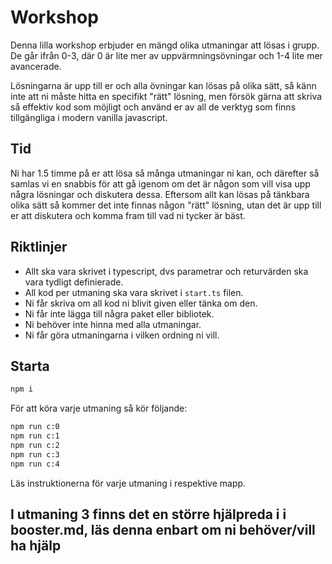 # Workshop

Denna lilla workshop erbjuder en mängd olika utmaningar att lösas i grupp. De går ifrån 0-3, där 0 är lite mer av uppvärmningsövningar och 1-4 lite mer avancerade. 

Lösningarna är upp till er och alla övningar kan lösas på olika sätt, så känn inte att ni måste hitta en specifikt "rätt" lösning, men försök gärna att skriva så effektiv kod som möjligt och använd er av all de verktyg som finns tillgängliga i modern vanilla javascript.

## Tid

Ni har 1.5 timme på er att lösa så många utmaningar ni kan, och därefter så samlas vi en snabbis för att gå igenom om det är någon som vill visa upp några lösningar och diskutera dessa. Eftersom allt kan lösas på tänkbara olika sätt så kommer det inte finnas någon "rätt" lösning, utan det är upp till er att diskutera och komma fram till vad ni tycker är bäst.

## Riktlinjer

- Allt ska vara skrivet i typescript, dvs parametrar och returvärden ska vara tydligt definierade.
- All kod per utmaning ska vara skrivet i `start.ts` filen.
- Ni får skriva om all kod ni blivit given eller tänka om den.
- Ni får inte lägga till några paket eller bibliotek.
- Ni behöver inte hinna med alla utmaningar.
- Ni får göra utmaningarna i vilken ordning ni vill.

## Starta

```bash
npm i
```

För att köra varje utmaning så kör följande:

```bash
npm run c:0
npm run c:1
npm run c:2
npm run c:3
npm run c:4
```

Läs instruktionerna för varje utmaning i respektive mapp. 

## **I utmaning 3 finns det en större hjälpreda i i booster.md, läs denna enbart om ni behöver/vill ha hjälp**